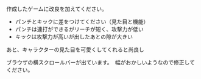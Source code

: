 作成したゲームに改良を加えてください。
- パンチとキックに差をつけてください（見た目と機能）
- パンチは連打ができるがリーチが短く、攻撃力が低い
- キックは攻撃力が高いが出したあとの隙が大きい

あと、キャラクターの見た目を可愛くしてくれると尚良し



ブラウザの横スクロールバーが出ています。　幅がおかしいようなので修正してください。